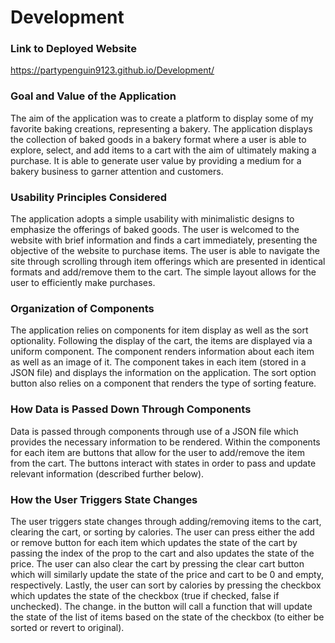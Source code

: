 # Development

### Link to Deployed Website
https://partypenguin9123.github.io/Development/

### Goal and Value of the Application
The aim of the application was to create a platform to display some of my favorite baking creations, representing a bakery. The application displays the collection of baked goods in a bakery format where a user is able to explore, select, and add items to a cart with the aim of ultimately making a purchase. It is able to generate user value by providing a medium for a bakery business to garner attention and customers.

### Usability Principles Considered
The application adopts a simple usability with minimalistic designs to emphasize the offerings of baked goods. The user is welcomed to the website with brief information and finds a cart immediately, presenting the objective of the website to purchase items. The user is able to navigate the site through scrolling through item offerings which are presented in identical formats and add/remove them to the cart. The simple layout allows for the user to efficiently make purchases.

### Organization of Components
The application relies on components for item display as well as the sort optionality. Following the display of the cart, the items are displayed via a uniform component. The component renders information about each item as well as an image of it. The component takes in each item (stored in a JSON file) and displays the information on the application. The sort option button also relies on a component that renders the type of sorting feature.

### How Data is Passed Down Through Components
Data is passed through components through use of a JSON file which provides the necessary information to be rendered. Within the components for each item are buttons that allow for the user to add/remove the item from the cart. The buttons interact with states in order to pass and update relevant information (described further below).

### How the User Triggers State Changes
The user triggers state changes through adding/removing items to the cart, clearing the cart, or sorting by calories. The user can press either the add or remove button for each item which updates the state of the cart by passing the index of the prop to the cart and also updates the state of the price. The user can also clear the cart by pressing the clear cart button which will similarly update the state of the price and cart to be 0 and empty, respectively. Lastly, the user can sort by calories by pressing the checkbox which updates the state of the checkbox (true if checked, false if unchecked). The change. in the button will call a function that will update the state of the list of items based on the state of the checkbox (to either be sorted or revert to original).
